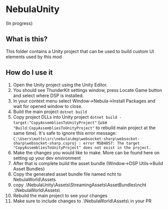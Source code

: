 # NebulaUnity
(In progress)

## What is this?
This folder contains a Unity project that can be used to build custom UI elements used by this mod

## How do I use it
1. Open the Unity project using the Unity Editor.
2. You should see ThunderKit settings window, press Locate Game button and select where DSP is installed.
3. In your context menu select Window->Nebula->Install Packages and wait for opened window to close.
4. Build the main project
   `dotnet build`
5. Copy project DLLs into Unity project 
   `dotnet build -target:"CopyAssembliesToUnityProject"` (use `"Build:CopyAssembliesToUnityProject"` to rebuild main project at the same time). It's safe to ignore this error message: ```C:\Users\matts\src\nebula\dep\websocket-sharp\websocket-sharp\websocket-sharp.csproj : error MSB4057: The target "CopyAssembliesToUnityProject" does not exist in the project.```
6. Make the changes you would like to make. More can be found here on setting up your dev environment
7. After that is complete build the asset bundle (Window->DSP Utils->Build Asset Bundles)
8. Copy the generated asset bundle file named ncht to NebulaWorld\Assets
9. copy .\NebulaUnity\Assets\StreamingAssets\AssetBundles\ncht .\NebulaWorld\Assets\
10. Rebuild the main project to see your changes
11. Make sure to include changes to .\NebulaWorld\Assets\ in your PR